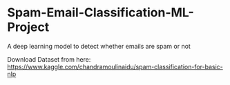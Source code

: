 # Spam-Email-Classification-ML-Project
A deep learning model to detect whether emails are spam or not

Download Dataset from here: https://www.kaggle.com/chandramoulinaidu/spam-classification-for-basic-nlp
